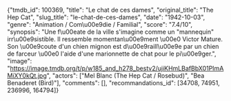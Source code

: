 {"tmdb_id": 100369, "title": "Le chat de ces dames", "original_title": "The Hep Cat", "slug_title": "le-chat-de-ces-dames", "date": "1942-10-03", "genre": "Animation / Com\u00e9die / Familial", "score": "7.4/10", "synopsis": "Une f\u00eate de la ville s'imagine comme un \"mannequin\" irr\u00e9sistible. Il ressemble momentan\u00e9ment \u00e0 Victor Mature. Son \u00e9coute d'un chien mignon est d\u00e9raill\u00e9e par un chien de farceur \u00e0 l'aide d'une marionnette de chat pour le pi\u00e9ger.", "image": "https://image.tmdb.org/t/p/w185_and_h278_bestv2/ujiKHmLBafBbX01PImAMiXY0kQt.jpg", "actors": ["Mel Blanc (The Hep Cat / Rosebud)", "Bea Benaderet (Bird)"], "comments": [], "recommandations_id": [34708, 74951, 236996, 164794]}